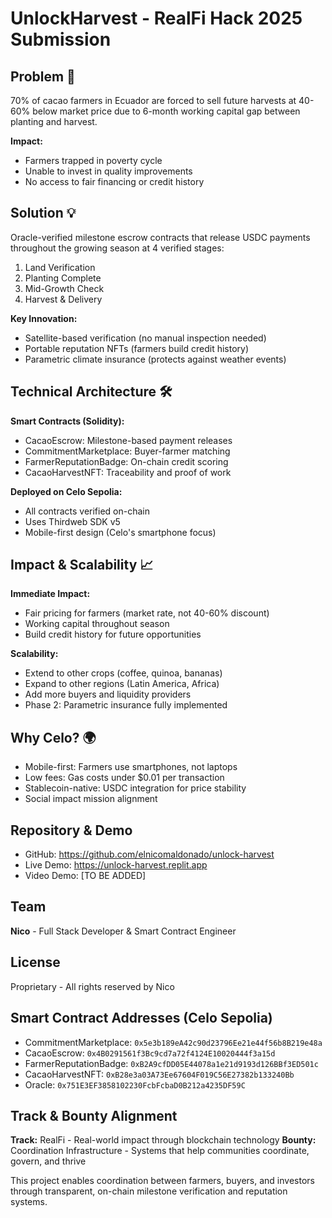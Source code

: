 # UnlockHarvest - RealFi Hack 2025 Submission

## Problem 🌱
70% of cacao farmers in Ecuador are forced to sell future harvests at 
40-60% below market price due to 6-month working capital gap between 
planting and harvest.

**Impact:** 
- Farmers trapped in poverty cycle
- Unable to invest in quality improvements
- No access to fair financing or credit history

## Solution 💡
Oracle-verified milestone escrow contracts that release USDC payments 
throughout the growing season at 4 verified stages:
1. Land Verification
2. Planting Complete
3. Mid-Growth Check
4. Harvest & Delivery

**Key Innovation:**
- Satellite-based verification (no manual inspection needed)
- Portable reputation NFTs (farmers build credit history)
- Parametric climate insurance (protects against weather events)

## Technical Architecture 🛠️

**Smart Contracts (Solidity):**
- CacaoEscrow: Milestone-based payment releases
- CommitmentMarketplace: Buyer-farmer matching
- FarmerReputationBadge: On-chain credit scoring
- CacaoHarvestNFT: Traceability and proof of work

**Deployed on Celo Sepolia:**
- All contracts verified on-chain
- Uses Thirdweb SDK v5
- Mobile-first design (Celo's smartphone focus)

## Impact & Scalability 📈

**Immediate Impact:**
- Fair pricing for farmers (market rate, not 40-60% discount)
- Working capital throughout season
- Build credit history for future opportunities

**Scalability:**
- Extend to other crops (coffee, quinoa, bananas)
- Expand to other regions (Latin America, Africa)
- Add more buyers and liquidity providers
- Phase 2: Parametric insurance fully implemented

## Why Celo? 🌍
- Mobile-first: Farmers use smartphones, not laptops
- Low fees: Gas costs under $0.01 per transaction
- Stablecoin-native: USDC integration for price stability
- Social impact mission alignment

## Repository & Demo
- GitHub: https://github.com/elnicomaldonado/unlock-harvest
- Live Demo: https://unlock-harvest.replit.app
- Video Demo: [TO BE ADDED]

## Team
**Nico** - Full Stack Developer & Smart Contract Engineer

## License
Proprietary - All rights reserved by Nico

## Smart Contract Addresses (Celo Sepolia)
- CommitmentMarketplace: `0x5e3b189eA42c90d23796Ee21e44f56b8B219e48a`
- CacaoEscrow: `0x4B0291561f3Bc9cd7a72f4124E10020444f3a15d`
- FarmerReputationBadge: `0xB2A9cfDD05E44078a1e21d9193d126BBf3ED501c`
- CacaoHarvestNFT: `0xB28e3a03A73Ee67604F019C56E27382b133240Bb`
- Oracle: `0x751E3EF3858102230FcbFcbaD0B212a4235DF59C`

## Track & Bounty Alignment
**Track:** RealFi - Real-world impact through blockchain technology
**Bounty:** Coordination Infrastructure - Systems that help communities coordinate, govern, and thrive

This project enables coordination between farmers, buyers, and investors through transparent, on-chain milestone verification and reputation systems.
